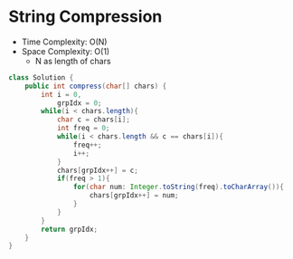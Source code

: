 # String Compression

- Time Complexity: O(N)
- Space Complexity: O(1)
  - N as length of chars

```java
class Solution {
    public int compress(char[] chars) {
        int i = 0,
            grpIdx = 0;
        while(i < chars.length){
            char c = chars[i];
            int freq = 0;
            while(i < chars.length && c == chars[i]){
                freq++;
                i++;
            }
            chars[grpIdx++] = c;
            if(freq > 1){
                for(char num: Integer.toString(freq).toCharArray()){
                    chars[grpIdx++] = num;
                }
            }
        }
        return grpIdx;
    }
}
```
